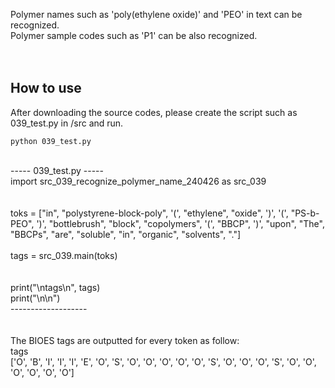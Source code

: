Polymer names such as 'poly(ethylene oxide)' and 'PEO' in text can be recognized.<br>
Polymer sample codes such as 'P1' can be also recognized.<br>
<br>
<br>
## How to use
After downloading the source codes, please create the script such as 039_test.py in /src and run.<br>
```
python 039_test.py
```
<br>
----- 039_test.py -----<br>
import src_039_recognize_polymer_name_240426 as src_039<br>
<br>
<br>
toks = ["in", "polystyrene-block-poly", '(', "ethylene", "oxide", ')', '(', "PS-b-PEO", ')', "bottlebrush", "block", "copolymers", '(', "BBCP", ')', "upon", "The", "BBCPs", "are", "soluble", "in", "organic", "solvents", "."]<br>
<br>
tags = src_039.main(toks)<br>
<br>
<br>
print("\ntags\n", tags)<br>
print("\n\n")<br>
-------------------<br>
<br>
<br>
The BIOES tags are outputted for every token as follow:<br>
tags<br>
 ['O', 'B', 'I', 'I', 'I', 'E', 'O', 'S', 'O', 'O', 'O', 'O', 'O', 'S', 'O', 'O', 'O', 'S', 'O', 'O', 'O', 'O', 'O', 'O']<br>
<br>
<br>
